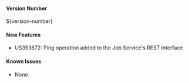#### Version Number
${version-number}

#### New Features
- US353672: Ping operation added to the Job Service's REST interface 

#### Known Issues
- None
